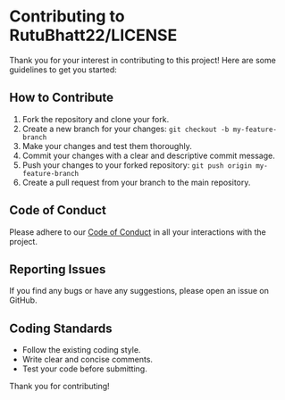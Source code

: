 # Contributing to RutuBhatt22/LICENSE

Thank you for your interest in contributing to this project! Here are some guidelines to get you started:

## How to Contribute

1. Fork the repository and clone your fork.
2. Create a new branch for your changes: `git checkout -b my-feature-branch`
3. Make your changes and test them thoroughly.
4. Commit your changes with a clear and descriptive commit message.
5. Push your changes to your forked repository: `git push origin my-feature-branch`
6. Create a pull request from your branch to the main repository.

## Code of Conduct

Please adhere to our [Code of Conduct](CODE_OF_CONDUCT.md) in all your interactions with the project.

## Reporting Issues

If you find any bugs or have any suggestions, please open an issue on GitHub.

## Coding Standards

- Follow the existing coding style.
- Write clear and concise comments.
- Test your code before submitting.

Thank you for contributing!
